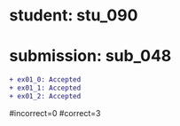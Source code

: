 # student: stu_090
# submission: sub_048

```diff
+ ex01_0: Accepted
+ ex01_1: Accepted
+ ex01_2: Accepted
```
#incorrect=0
#correct=3
